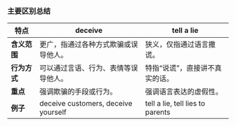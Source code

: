 ### **主要区别总结**

| **特点**            | **deceive**                           | **tell a lie**                     |
|---------------------|---------------------------------------|------------------------------------|
| **含义范围**         | 更广，指通过各种方式欺骗或误导他人。         | 狭义，仅指通过语言撒谎。             |
| **行为方式**         | 可以通过言语、行为、表情等误导他人。         | 特指“说谎”，直接讲不真实的话。         |
| **重点**             | 强调欺骗的手段或行为。                  | 强调语言表达的虚假性。                |
| **例子**             | deceive customers, deceive yourself  | tell a lie, tell lies to parents |
